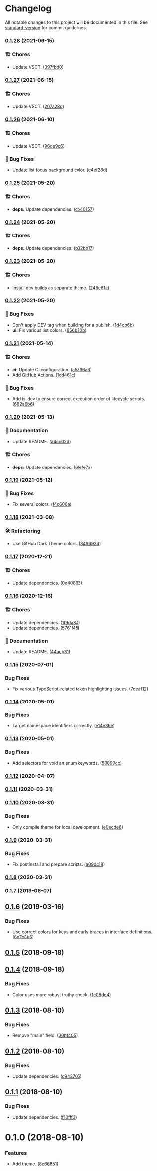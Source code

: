 # Changelog

All notable changes to this project will be documented in this file. See [standard-version](https://github.com/conventional-changelog/standard-version) for commit guidelines.

### [0.1.28](https://github.com/darkobits/astra/compare/v0.1.27...v0.1.28) (2021-06-15)


### 🏗 Chores

* Update VSCT. ([397fbd0](https://github.com/darkobits/astra/commit/397fbd0f8c7e07ae193c0a41ddd3246348ebcd5a))

### [0.1.27](https://github.com/darkobits/astra/compare/v0.1.26...v0.1.27) (2021-06-15)


### 🏗 Chores

* Update VSCT. ([207a28d](https://github.com/darkobits/astra/commit/207a28d157bd3eb8ad99bf76288b95f6ba8d230f))

### [0.1.26](https://github.com/darkobits/astra/compare/v0.1.25...v0.1.26) (2021-06-10)


### 🏗 Chores

* Update VSCT. ([96de9c6](https://github.com/darkobits/astra/commit/96de9c6f3604f2fcf861d2ec7224879921b2e32b))


### 🐞 Bug Fixes

* Update list focus background color. ([e4ef28d](https://github.com/darkobits/astra/commit/e4ef28df17a74289991244064c45285a63ac586b))

### [0.1.25](https://github.com/darkobits/astra/compare/v0.1.24...v0.1.25) (2021-05-20)


### 🏗 Chores

* **deps:** Update dependencies. ([cb40157](https://github.com/darkobits/astra/commit/cb401577b4aa1446f1e764039eb2a90948b55435))

### [0.1.24](https://github.com/darkobits/astra/compare/v0.1.23...v0.1.24) (2021-05-20)


### 🏗 Chores

* **deps:** Update dependencies. ([b32bb17](https://github.com/darkobits/astra/commit/b32bb178c18cf78c3a581814bf93461936966c1e))

### [0.1.23](https://github.com/darkobits/astra/compare/v0.1.22...v0.1.23) (2021-05-20)


### 🏗 Chores

* Install dev builds as separate theme. ([246e61a](https://github.com/darkobits/astra/commit/246e61abdabf05a73b5202ac3af27598bc72bf0e))

### [0.1.22](https://github.com/darkobits/astra/compare/v0.1.21...v0.1.22) (2021-05-20)


### 🐞 Bug Fixes

* Don't apply DEV tag when building for a publish. ([1d4cb6b](https://github.com/darkobits/astra/commit/1d4cb6b11911613d67acc99511c3bce4e7886d0b))
* **ui:** Fix various list colors. ([656b30b](https://github.com/darkobits/astra/commit/656b30bc38f90f430426bbdecc96fa58b49a4538))

### [0.1.21](https://github.com/darkobits/astra/compare/v0.1.20...v0.1.21) (2021-05-14)


### 🏗 Chores

* **ci:** Update CI configuration. ([a5836a6](https://github.com/darkobits/astra/commit/a5836a65b18f29af03885c3d84118cb223829427))
* Add GitHub Actions. ([1cd461c](https://github.com/darkobits/astra/commit/1cd461ca219ecca89abec5b2cf9beb76e637afed))


### 🐞 Bug Fixes

* Add is-dev to ensure correct execution order of lifecycle scripts. ([682a6b6](https://github.com/darkobits/astra/commit/682a6b6649c0e2fdf9e92423e9e0b27db7000a66))

### [0.1.20](https://github.com/darkobits/astra/compare/v0.1.19...v0.1.20) (2021-05-13)


### 📖 Documentation

* Update README. ([a4cc02d](https://github.com/darkobits/astra/commit/a4cc02db5e8574c61d7b5a6f858b5e228c2077fc))


### 🏗 Chores

* **deps:** Update dependencies. ([6fefe7a](https://github.com/darkobits/astra/commit/6fefe7a67357bb53cdd1cf671296695187e93946))

### [0.1.19](https://github.com/darkobits/astra/compare/v0.1.18...v0.1.19) (2021-05-12)


### 🐞 Bug Fixes

* Fix several colors. ([f4c606a](https://github.com/darkobits/astra/commit/f4c606ac438c1f9a5590983111955158f6e3ae1c))

### [0.1.18](https://github.com/darkobits/astra/compare/v0.1.17...v0.1.18) (2021-03-08)


### 🛠 Refactoring

* Use GitHub Dark Theme colors. ([349693d](https://github.com/darkobits/astra/commit/349693dfae30986a6156b91351c8f771211944a9))

### [0.1.17](https://github.com/darkobits/astra/compare/v0.1.16...v0.1.17) (2020-12-21)


### 🏗 Chores

* Update dependencies. ([0e40893](https://github.com/darkobits/astra/commit/0e40893548b7489a1f73116886a197acddc5a9f2))

### [0.1.16](https://github.com/darkobits/astra/compare/v0.1.15...v0.1.16) (2020-12-16)


### 🏗 Chores

* Update dependencies. ([1f9da84](https://github.com/darkobits/astra/commit/1f9da8478abc97d58aa9db05ca936ac2cdd6197b))
* Update dependencies. ([5761f45](https://github.com/darkobits/astra/commit/5761f45d80312ae3486a31b4b7b24160c4165c4e))


### 📖 Documentation

* Update README. ([44acb31](https://github.com/darkobits/astra/commit/44acb31d2f00ba40b965615b56fdbcfc5c1491d9))

### [0.1.15](https://github.com/darkobits/astra/compare/v0.1.14...v0.1.15) (2020-07-01)


### Bug Fixes

* Fix various TypeScript-related token highlighting issues. ([7deaf12](https://github.com/darkobits/astra/commit/7deaf12842dd8e68708a797ae71a061342008802))

### [0.1.14](https://github.com/darkobits/astra/compare/v0.1.13...v0.1.14) (2020-05-01)


### Bug Fixes

* Target namespace identifiers correctly. ([e14e36e](https://github.com/darkobits/astra/commit/e14e36e1d63f5e6800d62bf8ea767fc44455e0bb))

### [0.1.13](https://github.com/darkobits/astra/compare/v0.1.12...v0.1.13) (2020-05-01)


### Bug Fixes

* Add selectors for void an enum keywords. ([58899cc](https://github.com/darkobits/astra/commit/58899cc9b7829e2724fd483604f3e41ca9020dff))

### [0.1.12](https://github.com/darkobits/astra/compare/v0.1.11...v0.1.12) (2020-04-07)

### [0.1.11](https://github.com/darkobits/astra/compare/v1.10.0...v0.1.11) (2020-03-31)

### [0.1.10](https://github.com/darkobits/astra/compare/v0.1.9...v0.1.10) (2020-03-31)


### Bug Fixes

* Only compile theme for local development. ([e0ecde6](https://github.com/darkobits/astra/commit/e0ecde6751985a0a76feaa3becf94b52c87ce9ea))

### [0.1.9](https://github.com/darkobits/astra/compare/v0.1.8...v0.1.9) (2020-03-31)


### Bug Fixes

* Fix postinstall and prepare scripts. ([a09dc18](https://github.com/darkobits/astra/commit/a09dc188c946ff8419fb2d0d41760039189bee6d))

### [0.1.8](https://github.com/darkobits/astra/compare/v0.1.7...v0.1.8) (2020-03-31)

### [0.1.7](https://github.com/darkobits/astra/compare/v0.1.6...v0.1.7) (2019-06-07)



<a name="0.1.6"></a>
## [0.1.6](https://github.com/darkobits/astra/compare/v0.1.5...v0.1.6) (2019-03-16)


### Bug Fixes

* Use correct colors for keys and curly braces in interface definitions. ([6c7c3b6](https://github.com/darkobits/astra/commit/6c7c3b6))



<a name="0.1.5"></a>
## [0.1.5](https://github.com/darkobits/astra/compare/v0.1.4...v0.1.5) (2018-09-18)



<a name="0.1.4"></a>
## [0.1.4](https://github.com/darkobits/astra/compare/v0.1.3...v0.1.4) (2018-09-18)


### Bug Fixes

* Color uses more robust truthy check. ([1e08dc4](https://github.com/darkobits/astra/commit/1e08dc4))



<a name="0.1.3"></a>
## [0.1.3](https://github.com/darkobits/astra/compare/v0.1.2...v0.1.3) (2018-08-10)


### Bug Fixes

* Remove "main" field. ([30bf405](https://github.com/darkobits/astra/commit/30bf405))



<a name="0.1.2"></a>
## [0.1.2](https://github.com/darkobits/astra/compare/v0.1.1...v0.1.2) (2018-08-10)


### Bug Fixes

* Update dependencies. ([c943705](https://github.com/darkobits/astra/commit/c943705))



<a name="0.1.1"></a>
## [0.1.1](https://github.com/darkobits/astra/compare/v0.1.0...v0.1.1) (2018-08-10)


### Bug Fixes

* Update dependencies. ([f10fff3](https://github.com/darkobits/astra/commit/f10fff3))



<a name="0.1.0"></a>
# 0.1.0 (2018-08-10)


### Features

* Add theme. ([8c66651](https://github.com/darkobits/astra/commit/8c66651))
